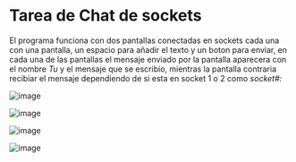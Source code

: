 # Tarea de Chat de sockets

El programa funciona con dos pantallas conectadas en sockets cada una con una pantalla, un espacio para añadir el texto y un boton para enviar, en cada una de las pantallas el mensaje enviado por la pantalla aparecera con el nombre *Tu* y el mensaje que se escribio, mientras la pantalla contraria recibiar el mensaje dependiendo de si esta en socket 1 o 2 como *socket#:*



![image](https://github.com/user-attachments/assets/760b9a24-7f22-404f-80e6-9c508591401a)


![image](https://github.com/user-attachments/assets/a9200498-d615-4962-88a1-24f0fa262931)


![image](https://github.com/user-attachments/assets/8846eeec-4e97-46c4-b654-6cba2e2256b0)


![image](https://github.com/user-attachments/assets/bd44d61a-c930-4976-94f6-b5a6667224c2)


